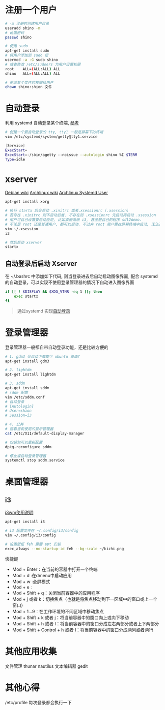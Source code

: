 

# 注册一个用户

```sh
# -m 注册时创建用户目录
useradd shino -m
# 设置密码
passwd shino

# 使用 sudo 
apt-get install sudo
# 将用户添加到 sudo 组
usermod -a -G sudo shino
# 或者修改 /etc/sudoers 为用户设置权限
root    ALL=(ALL:ALL) ALL
shino   ALL=(ALL:ALL) ALL

# 更改某个文件的权限给用户
chown shino:shion 文件
```

# 自动登录

利用 systemd 自动登录某个终端, [参考](https://ostechnix.com/ubuntu-automatic-login/)

```sh
# 创建一个要自动登录的 tty, tty1 一般是屏幕下的终端
vim /etc/systemd/system/getty@tty1.service

[Service]
ExecStart=
ExecStart=-/sbin/agetty --noissue --autologin shino %I $TERM
Type=idle
```

# xserver

[Debian wiki](https://wiki.debian.org/Xorg#:~:text=Xorg%20is%20the%20default%20X,Current%20Status)
[Archlinux wiki](https://wiki.archlinux.org/title/Xinit#Autostart_X_at_login)
[Archlinux Systemd User](https://wiki.archlinux.org/title/Systemd/User#Automatic_login_into_Xorg_without_display_manager)

```sh
apt-get install xorg

# 执行 startx 后会启动 .xinitrc 或者.xsessionrc (.xsession) 
# 若存在 .xinitrc 则不启动后者, 不存在则 .xsessionrc 先启动再启动 .xsession
# 用户可自己设置要启动应用, 比如桌面系统 i3, 甚至是自己的程序 sdl2demo.
# 不论是 root 还是普通用户, 都可以启动. 不过非 root 用户需在屏幕终端中启动, 无法通过 ssh 启动 ？
vim ~/.xsession
i3

# 然后启动 xserver
startx
```

## 自动登录后启动 Xserver

在 ~/.bashrc 中添加如下代码, 则当登录进去后自动启动图像界面, 配合 systemd 的自动登录，可以实现不使用登录管理器的情况下自动进入图像界面

```sh
if [[ ! $DISPLAY && $XDG_VTNR -eq 1 ]]; then
    exec startx
fi
```

> 通过systemd 实现[自动登录](https://unix.stackexchange.com/questions/437809/start-x-server-on-login-with-systemd)

# 登录管理器

登录管理器一般都自带自动登录功能，还是比较方便的

```sh
# 1. gdm3 会自动下载整个 ubuntu 桌面?
apt-get install gdm3

# 2. lightdm
apt-get install lightdm

# 3. sddm
apt-get install sddm
# sddm 配置
vim /etc/sddm.conf
# 自动登录
# [Autologin]
# User=shion
# Session=i3

# 4. 公共
# 查看当前使用的显示管理器 
cat /etc/X11/default-display-manager

# 安装包可以重新配置
dpkg-reconfigure sddm

# 停止或启动登录管理器
systemctl stop sddm.service
```

# 桌面管理器

## i3 

[i3wm使用说明](https://www.jianshu.com/p/b9b644cf528f)

```sh
apt-get install i3

# i3 配置文件在 ~/.config/i3/config
vim ~/.config/i3/config

# 设置壁纸 feh 需要 apt 安装
exec_always --no-startup-id feh --bg-scale ~/bizhi.png
```

快捷键

* Mod + Enter：在当前的容器中打开一个终端
* Mod + d :在dmenu中启动应用
* Mod + w :全屏模式
* Mod + e :
* Mod + Shift + q：关闭当前容器中的应用程序
* Mod + j 或者 k：切换焦点（也就是将焦点移动到下一区域中的窗口或上一个窗口）
* Mod + 1...9：在工作环境的不同区域中移动焦点
* Mod + Shift + k 或者 j：将当前容器中的窗口向上或向下移动
* Mod + Shift + h 或者 l：将当前容器中的窗口分成左右两部分或者上下两部分
* Mod + Shift + Control + h 或者 l：将当前容器中的窗口分成两列或者两行


# 其他应用收集

文件管理 thunar nautilus
文本编辑器 gedit


# 其他心得

/etc/profile 每次登录都会执行一下

